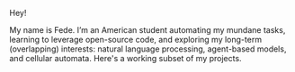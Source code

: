 Hey! 

My name is Fede. I’m an American student automating my mundane tasks, learning to leverage open-source code, and exploring my long-term (overlapping) interests: natural language processing, agent-based models, and cellular automata. Here's a working subset of my projects.

<!---
FBar000/FBar000 is a ✨ special ✨ repository because its `README.md` (this file) appears on your GitHub profile.
You can click the Preview link to take a look at your changes.
--->
